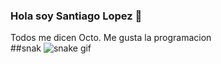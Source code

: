 ### Hola soy Santiago Lopez 👋

Todos me dicen Octo. Me gusta la programacion
<br>
##snak
![snake gif](https://github.com/santiocto/santiocto/blob/output/github-contribution-grid-snake.svg)
